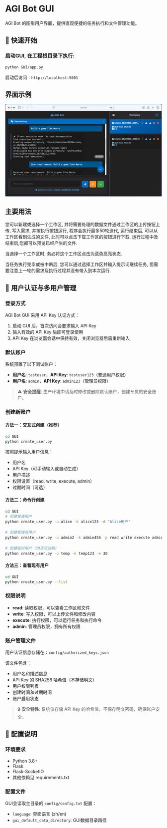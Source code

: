 # AGI Bot GUI

AGI Bot 的图形用户界面，提供直观便捷的任务执行和文件管理功能。

## 🚀 快速开始

### 启动GUI, 在工程根目录下执行:
```bash
python GUI/app.py
```

启动后访问：`http://localhost:5001`

## 界面示例
<div align="center">
      <img src="../fig/AGIBot_GUI.png" alt="AGI Bot GUI"/>
</div>

## 主要用法

您可以新建或选择一个工作区, 并将需要处理的数据文件通过工作区的上传按钮上传, 写入需求, 并按执行按钮运行, 程序会执行最多50轮迭代, 运行结束后, 可以从工作区看到生成的文件, 此时可以点击下载工作区的按钮进行下载. 运行过程中及结束后,您都可以预览已经产生的文件. 

当选择一个工作区时, 务必将这个工作区点击为蓝色高亮状态.

当任务执行完毕或被中断后, 您可以通过选择工作区并输入提示词继续任务, 但需要注意上一轮的需求及执行过程并没有带入到本次运行.


## 🔐 用户认证与多用户管理

### 登录方式
AGI Bot GUI 采用 API Key 认证方式：
1. 启动 GUI 后，首次访问会要求输入 API Key
2. 输入有效的 API Key 后即可登录使用
3. API Key 在浏览器会话中保持有效，关闭浏览器后需重新输入

### 默认账户
系统预置了以下测试账户：
- **用户名**: `testuser`，**API Key**: `testuser123`（普通用户权限）
- **用户名**: `admin`，**API Key**: `admin123`（管理员权限）

> ⚠️ **安全提醒**: 生产环境中请及时修改或删除默认账户，创建专属的安全账户。

### 创建新账户

#### 方法一：交互式创建（推荐）
```bash
cd GUI
python create_user.py
```
按照提示输入用户信息：
- 用户名
- API Key（可手动输入或自动生成）
- 用户描述
- 权限设置（read, write, execute, admin）
- 过期时间（可选）

#### 方法二：命令行创建
```bash
cd GUI
# 创建普通用户
python create_user.py -u alice -k alice123 -d "Alice用户"

# 创建管理员用户
python create_user.py -u admin2 -k admin456 -p read write execute admin

# 创建临时用户（30天后过期）
python create_user.py -u temp -k temp123 -e 30
```

#### 方法三：查看现有用户
```bash
cd GUI
python create_user.py --list
```

### 权限说明
- **read**: 读取权限，可以查看工作区和文件
- **write**: 写入权限，可以上传文件和修改内容  
- **execute**: 执行权限，可以运行任务和执行命令
- **admin**: 管理员权限，拥有所有权限

### 账户管理文件
用户认证信息存储在：`config/authorized_keys.json`

该文件包含：
- 用户名和描述信息
- API Key 的 SHA256 哈希值（不存储明文）
- 用户权限列表
- 创建时间和过期时间
- 账户启用状态

> 🔒 **安全特性**: 系统仅存储 API Key 的哈希值，不保存明文密码，确保账户安全。

## 🔧 配置说明

### 环境要求
- Python 3.8+
- Flask
- Flask-SocketIO
- 其他依赖见 requirements.txt

### 配置文件
GUI会读取主目录的 `config/config.txt` 配置：
- `language`: 界面语言 (zh/en)
- `gui_default_data_directory`: GUI数据目录路径

